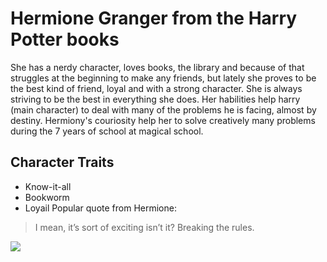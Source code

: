 # Hermione Granger from the Harry Potter books 
She has a nerdy character, loves books, the library and because of that struggles at the beginning 
to make any friends, but lately she proves to be the best kind of friend, loyal and with a strong character.
She is always striving to be the best in everything she does. Her habilities help harry (main character) 
to deal with many of the problems he is facing, almost by destiny. Hermiony's couriosity help her to solve creatively 
many problems during the 7 years of school at magical school. 
## Character Traits
* Know-it-all
* Bookworm
* Loyail
Popular quote from Hermione:

> I mean, it’s sort of exciting isn’t it? Breaking the rules.

<img src="https://cdn.pixabay.com/photo/2017/04/18/21/48/harry-potter-2240499_960_720.jpg"/>
